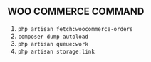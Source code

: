 

## WOO COMMERCE COMMAND
1. ```php artisan fetch:woocommerce-orders```
2. ```composer dump-autoload```
3. ```php artisan queue:work```
4. ```php artisan storage:link```
